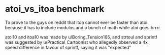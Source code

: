# atoi_vs_itoa benchmark

To prove to the guys on reddit that itoa cannot ever be faster than atoi because it has to include modulos and a bunch of math while atoi goes brrrr

atoi10 and itoa10 was made by u/Boring_Tension165, and strtoul and sprintf was suggested by u/Practical_Cartoonist who allegedly observed a 4x speed difference in favour of sprintf, saying it was "expected"
